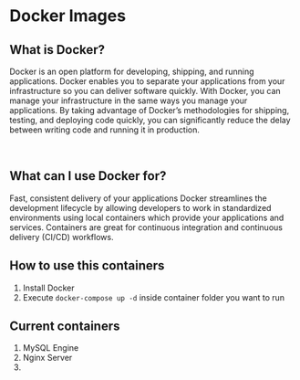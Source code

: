 # Docker Images

## What is Docker?

Docker is an open platform for developing, shipping, and running applications. Docker enables you to separate your applications from your infrastructure so you can deliver software quickly. With Docker, you can manage your infrastructure in the same ways you manage your applications. By taking advantage of Docker’s methodologies for shipping, testing, and deploying code quickly, you can significantly reduce the delay between writing code and running it in production.

<br>

## What can I use Docker for?
Fast, consistent delivery of your applications
Docker streamlines the development lifecycle by allowing developers to work in standardized environments using local containers which provide your applications and services. Containers are great for continuous integration and continuous delivery (CI/CD) workflows.


## How to use this containers

1. Install Docker
2. Execute ```docker-compose up -d```  inside container folder you want to run


## Current containers

1. MySQL Engine
2. Nginx Server
3. 
